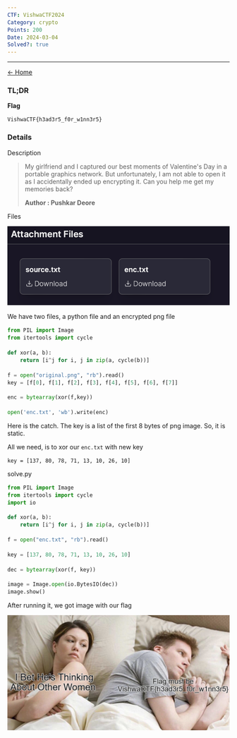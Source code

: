 ```yaml
---
CTF: VishwaCTF2024
Category: crypto
Points: 200
Date: 2024-03-04
Solved?: true
---
```

----
[<- Home](../../)
### TL;DR

**Flag**

```
VishwaCTF{h3ad3r5_f0r_w1nn3r5}
```

### Details

Description

> My girlfriend and I captured our best moments of Valentine's Day in a portable graphics network. But unfortunately, I am not able to open it as I accidentally ended up encrypting it. Can you help me get my memories back?
> 
> **Author : Pushkar Deore**

Files

![](assets/files.png)

We have two files, a python file and an encrypted png file

```python
from PIL import Image
from itertools import cycle

def xor(a, b):
    return [i^j for i, j in zip(a, cycle(b))]

f = open("original.png", "rb").read()
key = [f[0], f[1], f[2], f[3], f[4], f[5], f[6], f[7]]

enc = bytearray(xor(f,key))

open('enc.txt', 'wb').write(enc)

```

Here is the catch. The key is a list of the first 8 bytes of png image. So, it is static. 

All we need, is to xor our `enc.txt` with new key

```
key = [137, 80, 78, 71, 13, 10, 26, 10]
```

solve.py

```python
from PIL import Image
from itertools import cycle
import io

def xor(a, b):
    return [i^j for i, j in zip(a, cycle(b))]

f = open("enc.txt", "rb").read()

key = [137, 80, 78, 71, 13, 10, 26, 10]

dec = bytearray(xor(f, key))

image = Image.open(io.BytesIO(dec))
image.show()
```

After running it, we got image with our flag

![](assets/flag.png)
